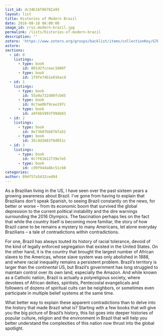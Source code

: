 ```yaml
---
list_id: dc34b16f86782a93
layout: list
title: Histories of Modern Brazil
date: 2016-08-10 06:00:00
image_id: cruz-modern-brazil.jpg
permalink: /lists/histories-of-modern-brazil
description: ''
zotero: 'https://www.zotero.org/groups/backlist/items/collectionKey/G7B9VQ4P'
astore:
sections:
  - id: 0
    listings:
      - type: book
        id: 801d2fcceac1808f
      - type: book
        id: 1f9fe74b1e016acd
  - id: 1
    listings:
      - type: book
        id: 55a9a732d80fcb65
      - type: book
        id: 0c7ae0bf9cee197c
      - type: book
        id: a9f6b5993f99db83
  - id: 2
    listings:
      - type: book
        id: 8e73b0fbb876fa52
      - type: book
        id: 35c4d2683f8d851c
  - id: 3
    listings:
      - type: book
        id: 0c7f61b12739e7e5
      - type: book
        id: cd9f94da8bc51cb0
categories:
author: 094f57a5432ced84
---
```

As a Brazilian living in the US, I have seen over the past sixteen years a growing awareness about Brazil. I’ve gone from having to explain that Brazilians don’t speak Spanish, to seeing Brazil constantly on the news, for better or worse – from its economic boom that survived the global depression to the current political instability and the dire warnings surrounding the 2016 Olympics. The fascination perhaps lies on the fact that while the country itself is becoming more familiar, the story of how Brazil came to be remains a mystery to many Americans, let alone everyday Brazilians – a tale of contradictions within contradictions.

For one, Brazil has always touted its history of racial tolerance, devoid of the kind of legally enforced segregation that existed in the United States. On the other hand, it is the country that brought the largest number of African slaves to the Americas, whose slave system was only abolished in 1888, and where racial inequality remains a persistent problem. Brazil’s territory is larger than the continental US, but Brazil’s government has long struggled to maintain control over its own land, especially the Amazon. And while known as a Catholic nation, Brazil is actually a polyreligious society, where devotees of African deities, spiritists, Pentecostal evangelicals and followers of dozens of spiritual cults can be neighbors, or sometimes even participate in multiple belief systems at the same time.

What better way to explain these apparent contradictions than to delve into the history that made Brazil what is? Starting with a few books that will give you the big picture of Brazil’s history, this list goes into deeper histories of popular culture, religion and the environment in Brazil that will help you better understand the complexities of this nation now thrust into the global spotlight.
